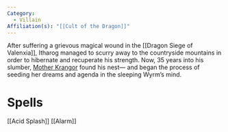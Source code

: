 ```yaml
---
Category:
  - Villain
Affiliation(s): "[[Cult of the Dragon]]"
---
```



After suffering a grievous magical wound in the [[Dragon Siege of Valenxia]], Itharog managed to scurry away to the countryside mountains in order to hibernate and recuperate his strength. Now, 35 years into his slumber, [Mother Krangor](https://www.notion.so/Mother-Krangor-28149fe574394bff8651e3a479b02c66?pvs=21) found his nest— and began the process of seeding her dreams and agenda in the sleeping Wyrm’s mind.

# Spells
[[Acid Splash]]
[[Alarm]]

